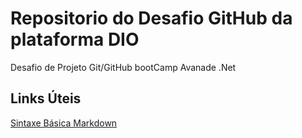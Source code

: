 # Repositorio do Desafio GitHub da plataforma DIO 
Desafio de Projeto Git/GitHub bootCamp Avanade .Net

## Links Úteis
[Sintaxe Básica Markdown](https://markdownguide.org/basic-syntax/)
